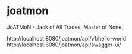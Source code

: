 # joatmon
JoATMoN - Jack of All Trades, Master of None.


http://localhost:8080/joatmon/api/v1/hello-world
http://localhost:8080/joatmon/api/swagger-ui/